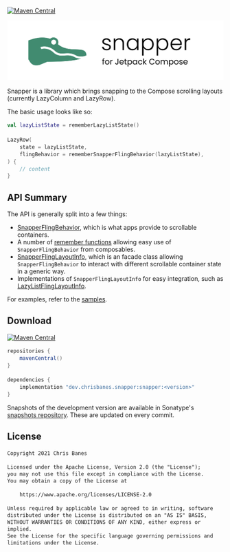 [![Maven Central](https://img.shields.io/maven-central/v/dev.chrisbanes.snapper/snapper)](https://search.maven.org/search?q=g:dev.chrisbanes.snapper)

![](assets/header.png)

Snapper is a library which brings snapping to the Compose scrolling layouts (currently LazyColumn and LazyRow).


The basic usage looks like so:

``` kotlin
val lazyListState = rememberLazyListState()

LazyRow(
    state = lazyListState,
    flingBehavior = rememberSnapperFlingBehavior(lazyListState),
) {
    // content
}
```

## API Summary

The API is generally split into a few things:

- [SnapperFlingBehavior](api/lib/dev.chrisbanes.snapper/-snapper-layout-info/), which is what apps provide to scrollable containers.
- A number of [remember functions](api/lib/dev.chrisbanes.snapper/remember-snapper-fling-behavior.html) allowing easy use of `SnapperFlingBehavior` from composables.
- [SnapperFlingLayoutInfo](api/lib/dev.chrisbanes.snapper/-snapper-layout-info/), which is an facade class allowing `SnapperFlingBehavior` to interact with different scrollable container state in a generic way.
- Implementations of `SnapperFlingLayoutInfo` for easy integration, such as [LazyListFlingLayoutInfo](api/lib/dev.chrisbanes.snapper/-lazy-list-snapper-layout-info/).

For examples, refer to the [samples](https://github.com/chrisbanes/snapper/tree/main/sample/src/main/java/dev/chrisbanes/snapper/sample).

## Download

[![Maven Central](https://img.shields.io/maven-central/v/dev.chrisbanes.snapper/snapper)](https://search.maven.org/search?q=g:dev.chrisbanes.snapper)

```groovy
repositories {
    mavenCentral()
}

dependencies {
    implementation "dev.chrisbanes.snapper:snapper:<version>"
}
```

Snapshots of the development version are available in Sonatype's [snapshots repository][snap]. These are updated on every commit.

## License

```
Copyright 2021 Chris Banes
 
Licensed under the Apache License, Version 2.0 (the "License");
you may not use this file except in compliance with the License.
You may obtain a copy of the License at

    https://www.apache.org/licenses/LICENSE-2.0

Unless required by applicable law or agreed to in writing, software
distributed under the License is distributed on an "AS IS" BASIS,
WITHOUT WARRANTIES OR CONDITIONS OF ANY KIND, either express or implied.
See the License for the specific language governing permissions and
limitations under the License.
```

[compose]: https://developer.android.com/jetpack/compose
[snap]: https://oss.sonatype.org/content/repositories/snapshots/dev/chrisbanes/snapper/snapper/